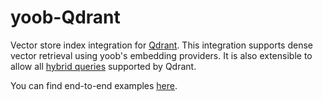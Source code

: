 # yoob-Qdrant
Vector store index integration for [Qdrant](https://qdrant.tech/). This integration supports dense vector retrieval using yoob's embedding providers. It is also extensible to allow all [hybrid queries](https://qdrant.tech/documentation/concepts/hybrid-queries/) supported by Qdrant.

You can find end-to-end examples [here](https://github.com/caojin0321/yoob/tree/main/yoob-qdrant/examples).
